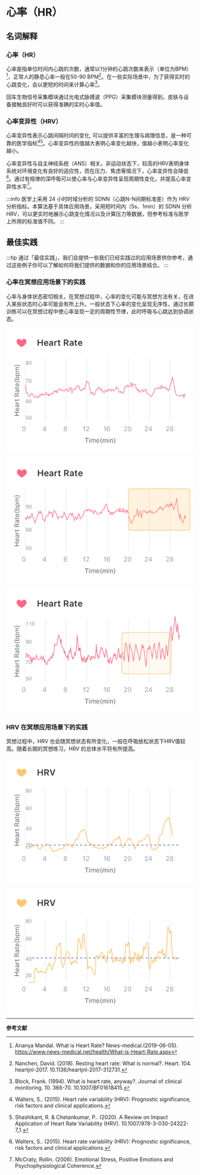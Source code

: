 # 心率（HR）

## 名词解释

### 心率（HR）

心率是指单位时间内心跳的次数，通常以1分钟的心跳次数来表示（单位为BPM）[^1]，正常人的静息心率一般在50-90 BPM[^2]。在一些实际场景中，为了获得实时的心跳变化，会以更短的时间来计算心率[^3]。

回车生物信号采集模块通过光电式脉搏波（PPG）采集模块测量得到，皮肤与设备接触良好时可以获得准确的实时心率值。

### 心率变异性（HRV）

心率变异性表示心跳间隔时间的变化, 可以提供丰富的生理与病理信息，是一种可靠的医学指标[^4][^5]。心率变异性的值越大表明心率变化越快，值越小表明心率变化越小。

心率变异性与自主神经系统（ANS）相关。非运动状态下，较高的HRV表明身体系统对环境变化有良好的适应性，而在压力、焦虑等情况下，心率变异性会降低[^4]。通过有规律的深呼吸可以使心率与心率变异性呈现周期性变化，并提高心率变异性水平[^6]。

:::info
医学上采用 24 小时时域分析的 SDNN（心跳N-N间期标准差）作为 HRV 分析指标。本算法基于具体应用场景，采用短时间内（5s、1min）的 SDNN 分析 HRV，可以更实时地展示心跳变化情况以及计算压力等数据，但参考标准与医学上所用的标准值不同。
:::

## 最佳实践

:::tip
通过「最佳实践」，我们会提供一些我们已经实践过的应用场景供你参考，通过这些例子你可以了解如何将我们提供的数据和你的应用场景结合。
:::

### 心率在冥想应用场景下的实践

心率与身体状态密切相关。在冥想过程中，心率的变化可能与冥想方法有关，在进入某些状态时心率可能会有所上升。一般状态下心率的变化呈现无序性，通过长期训练可以在冥想过程中使心率呈现一定的周期性节律，此时呼吸与心跳达到协调状态。

![典型冥想心率变化曲线](media/典型冥想心率变化曲线.png)

![冥想时心率上升示例](media/冥想时心率上升示例.png)

![冥想时心率周期性示例](media/冥想时心率周期性示例.png)

### HRV 在冥想应用场景下的实践

冥想过程中，HRV 也会随冥想状态有所变化，一般在呼吸放松状态下HRV值较高。随着长期的冥想练习，HRV 的总体水平将有所提高。

![普通冥想者的冥想HRV变化](media/1年经验冥想者的冥想HRV变化.png)

![经验丰富的冥想者的冥想HRV变化](media/5年经验冥想者的冥想HRV变化.png)

---

**参考文献**

[^1]: Ananya Mandal. What is Heart Rate? News-medical.(2019-06-05). https://www.news-medical.net/health/What-is-Heart-Rate.aspx
[^2]: Nanchen, David. (2018). Resting heart rate: What is normal?. Heart. 104. heartjnl-2017. 10.1136/heartjnl-2017-312731.
[^3]: Block, Frank. (1994). What is heart rate, anyway?. Journal of clinical monitoring. 10. 366-70. 10.1007/BF01618415.
[^4]: Walters, S.. (2015). Heart rate variability (HRV): Prognostic significance, risk factors and clinical applications.
[^5]: Shashikant, R. & Chetankumar, P.. (2020). A Review on Impact Application of Heart Rate Variability (HRV). 10.1007/978-3-030-24322-7_1.
[^6]: McCraty, Rollin. (2006). Emotional Stress, Positive Emotions and Psychophysiological Coherence.
